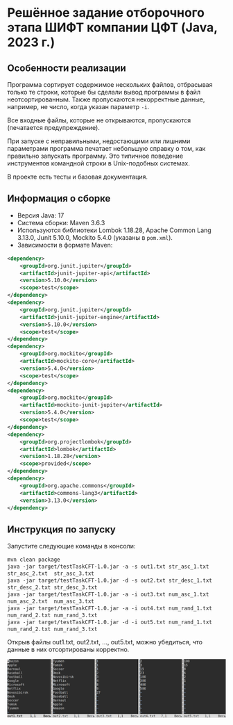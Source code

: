 # Решённое задание отборочного этапа ШИФТ компании ЦФТ (Java, 2023 г.)

## Особенности реализации

Программа сортирует содержимое нескольких файлов, отбрасывая только те строки, которые бы сделали вывод программы в файл неотсортированным.
Также пропускаются некорректные данные, например, не число, когда указан параметр `-i`.

Все входные файлы, которые не открываются, пропускаются (печатается предупреждение).

При запуске с неправильными, недостающими или лишними параметрами программа печатает небольшую справку о том, как правильно запускать программу.
Это типичное поведение инструментов командной строки в Unix-подобных системах.

В проекте есть тесты и базовая документация.

## Информация о сборке

- Версия Java: 17
- Система сборки: Maven 3.6.3
- Используются библиотеки Lombok 1.18.28, Apache Common Lang 3.13.0, Junit 5.10.0, Mockito 5.4.0 (указаны в `pom.xml`).
- Зависимости в формате Maven:

```xml
<dependency>
    <groupId>org.junit.jupiter</groupId>
    <artifactId>junit-jupiter-api</artifactId>
    <version>5.10.0</version>
    <scope>test</scope>
</dependency>
<dependency>
    <groupId>org.junit.jupiter</groupId>
    <artifactId>junit-jupiter-engine</artifactId>
    <version>5.10.0</version>
    <scope>test</scope>
</dependency>
<dependency>
    <groupId>org.mockito</groupId>
    <artifactId>mockito-core</artifactId>
    <version>5.4.0</version>
    <scope>test</scope>
</dependency>
<dependency>
    <groupId>org.mockito</groupId>
    <artifactId>mockito-junit-jupiter</artifactId>
    <version>5.4.0</version>
    <scope>test</scope>
</dependency>
<dependency>
    <groupId>org.projectlombok</groupId>
    <artifactId>lombok</artifactId>
    <version>1.18.28</version>
    <scope>provided</scope>
</dependency>
<dependency>
    <groupId>org.apache.commons</groupId>
    <artifactId>commons-lang3</artifactId>
    <version>3.13.0</version>
</dependency>
```


## Инструкция по запуску

Запустите следующие команды в консоли:

```
mvn clean package
java -jar target/testTaskCFT-1.0.jar -a -s out1.txt str_asc_1.txt  str_asc_2.txt  str_asc_3.txt
java -jar target/testTaskCFT-1.0.jar -d -s out2.txt str_desc_1.txt str_desc_2.txt str_desc_3.txt
java -jar target/testTaskCFT-1.0.jar -a -i out3.txt num_asc_1.txt  num_asc_2.txt  num_asc_3.txt
java -jar target/testTaskCFT-1.0.jar -a -i out4.txt num_rand_1.txt num_rand_2.txt num_rand_3.txt
java -jar target/testTaskCFT-1.0.jar -d -i out5.txt num_rand_1.txt num_rand_2.txt num_rand_3.txt
```

Открыв файлы out1.txt, out2.txt, ..., out5.txt, можно убедиться, что данные в них отсортированы корректно.

![program output](img/Example_output_files.png)

